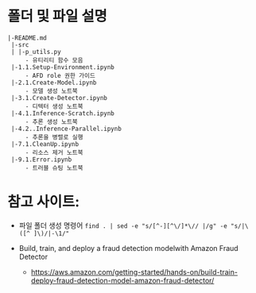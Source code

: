 
# 폴더 및 파일 설명

```
|-README.md
 |-src
 | |-p_utils.py
     - 유티리티 함수 모음
 |-1.1.Setup-Environment.ipynb 
     - AFD role 권한 가이드
 |-2.1.Create-Model.ipynb
     - 모델 생성 노트북
 |-3.1.Create-Detector.ipynb 
     - 디텍터 생성 노트북
 |-4.1.Inference-Scratch.ipynb
     - 추론 생성 노트북
 |-4.2..Inference-Parallel.ipynb     
     - 추론을 병렬로 실행
 |-7.1.CleanUp.ipynb 
     - 리소스 제거 노트북
 |-9.1.Error.ipynb
     - 트러블 슈팅 노트북
```

# 참고 사이트:
-  파일 폴더 생성 명령어
`find . | sed -e "s/[^-][^\/]*\// |/g" -e "s/|\([^ ]\)/|-\1/"`


- Build, train, and deploy a fraud detection modelwith Amazon Fraud Detector
    - https://aws.amazon.com/getting-started/hands-on/build-train-deploy-fraud-detection-model-amazon-fraud-detector/